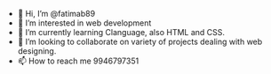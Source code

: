 - 👋 Hi, I’m @fatimab89
- 👀 I’m interested in web development
- 🌱 I’m currently learning Clanguage, also HTML and CSS.
- 💞️ I’m looking to collaborate on variety of projects dealing with web designing.
- 📫 How to reach me 9946797351

<!---
fatimab89/fatimab89 is a ✨ special ✨ repository because its `README.md` (this file) appears on your GitHub profile.
You can click the Preview link to take a look at your changes.
--->
